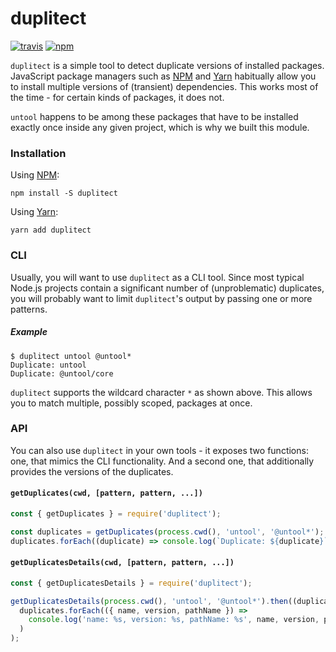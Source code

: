 # duplitect

[![travis](https://img.shields.io/travis/untool/duplitect/master.svg)](https://travis-ci.org/untool/duplitect)&nbsp;[![npm](https://img.shields.io/npm/v/duplitect.svg)](https://www.npmjs.com/package/duplitect) <br/>

`duplitect` is a simple tool to detect duplicate versions of installed packages. JavaScript package managers such as [NPM](https://www.npmjs.com/get-npm) and [Yarn](https://yarnpkg.com/en/) habitually allow you to install multiple versions of (transient) dependencies. This works most of the time - for certain kinds of packages, it does not.

`untool` happens to be among these packages that have to be installed exactly once inside any given project, which is why we built this module.

### Installation

Using [NPM](https://www.npmjs.com/get-npm):

```text
npm install -S duplitect
```

Using [Yarn](https://yarnpkg.com/en/):

```text
yarn add duplitect
```

### CLI

Usually, you will want to use `duplitect` as a CLI tool. Since most typical Node.js projects contain a significant number of (unproblematic) duplicates, you will probably want to limit `duplitect`'s output by passing one or more patterns.

##### Example

```text
$ duplitect untool @untool*
Duplicate: untool
Duplicate: @untool/core
```

`duplitect` supports the wildcard character `*` as shown above. This allows you to match multiple, possibly scoped, packages at once.

### API

You can also use `duplitect` in your own tools - it exposes two functions: one, that mimics the CLI functionality. And a second one, that additionally provides the versions of the duplicates.

#### `getDuplicates(cwd, [pattern, pattern, ...])`

```javascript
const { getDuplicates } = require('duplitect');

const duplicates = getDuplicates(process.cwd(), 'untool', '@untool*');
duplicates.forEach((duplicate) => console.log(`Duplicate: ${duplicate}`));
```

#### `getDuplicatesDetails(cwd, [pattern, pattern, ...])`

```javascript
const { getDuplicatesDetails } = require('duplitect');

getDuplicatesDetails(process.cwd(), 'untool', '@untool*').then((duplicates) =>
  duplicates.forEach(({ name, version, pathName }) =>
    console.log('name: %s, version: %s, pathName: %s', name, version, pathName)
  )
);
```
